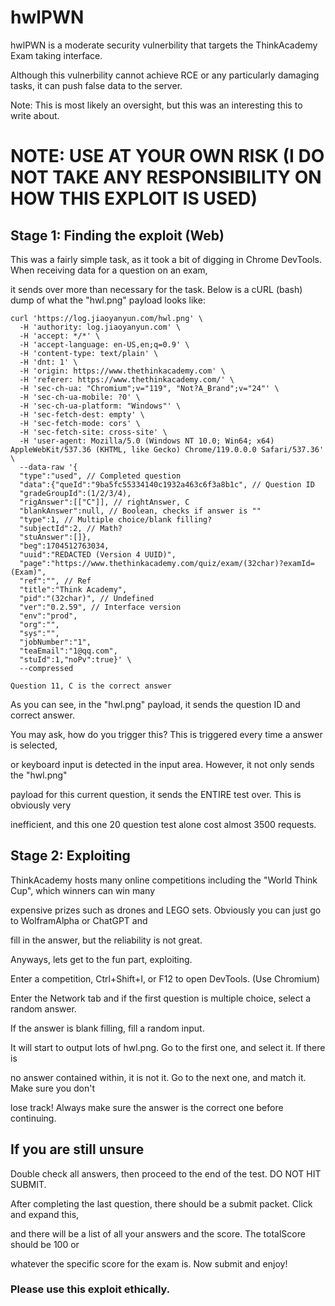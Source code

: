 # hwlPWN

hwlPWN is a moderate security vulnerbility that targets the ThinkAcademy Exam taking interface.

Although this vulnerbility cannot achieve RCE or any particularly damaging tasks, it can push false data to the server.

Note: This is most likely an oversight, but this was an interesting this to write about.

# NOTE: USE AT YOUR OWN RISK (I DO NOT TAKE ANY RESPONSIBILITY ON HOW THIS EXPLOIT IS USED)

## Stage 1: Finding the exploit (Web)

This was a fairly simple task, as it took a bit of digging in Chrome DevTools. When receiving data for a question on an exam,

it sends over more than necessary for the task. Below is a cURL (bash) dump of what the "hwl.png" payload looks like:

~~~
curl 'https://log.jiaoyanyun.com/hwl.png' \
  -H 'authority: log.jiaoyanyun.com' \
  -H 'accept: */*' \
  -H 'accept-language: en-US,en;q=0.9' \
  -H 'content-type: text/plain' \
  -H 'dnt: 1' \
  -H 'origin: https://www.thethinkacademy.com' \
  -H 'referer: https://www.thethinkacademy.com/' \
  -H 'sec-ch-ua: "Chromium";v="119", "Not?A_Brand";v="24"' \
  -H 'sec-ch-ua-mobile: ?0' \
  -H 'sec-ch-ua-platform: "Windows"' \
  -H 'sec-fetch-dest: empty' \
  -H 'sec-fetch-mode: cors' \
  -H 'sec-fetch-site: cross-site' \
  -H 'user-agent: Mozilla/5.0 (Windows NT 10.0; Win64; x64) AppleWebKit/537.36 (KHTML, like Gecko) Chrome/119.0.0.0 Safari/537.36' \
  --data-raw '{
  "type":"used", // Completed question
  "data":{"queId":"9ba5fc55334140c1932a463c6f3a8b1c", // Question ID
  "gradeGroupId":(1/2/3/4),
  "rigAnswer":[["C"]], // rightAnswer, C
  "blankAnswer":null, // Boolean, checks if answer is ""
  "type":1, // Multiple choice/blank filling?
  "subjectId":2, // Math?
  "stuAnswer":[]},
  "beg":1704512763034,
  "uuid":"REDACTED (Version 4 UUID)",
  "page":"https://www.thethinkacademy.com/quiz/exam/(32char)?examId=(Exam)",
  "ref":"", // Ref
  "title":"Think Academy",
  "pid":"(32char)", // Undefined
  "ver":"0.2.59", // Interface version
  "env":"prod",
  "org":"",
  "sys":"",
  "jobNumber":"1",
  "teaEmail":"1@qq.com",
  "stuId":1,"noPv":true}' \
  --compressed
  
Question 11, C is the correct answer
~~~

As you can see, in the "hwl.png" payload, it sends the question ID and correct answer.

You may ask, how do you trigger this? This is triggered every time a answer is selected,

or keyboard input is detected in the input area. However, it not only sends the "hwl.png"

payload for this current question, it sends the ENTIRE test over. This is obviously very

inefficient, and this one 20 question test alone cost almost 3500 requests.

## Stage 2: Exploiting

ThinkAcademy hosts many online competitions including the "World Think Cup", which winners can win many

expensive prizes such as drones and LEGO sets. Obviously you can just go to WolframAlpha or ChatGPT and

fill in the answer, but the reliability is not great.

Anyways, lets get to the fun part, exploiting.

Enter a competition, Ctrl+Shift+I, or F12 to open DevTools. (Use Chromium)

Enter the Network tab and if the first question is multiple choice, select a random answer.

If the answer is blank filling, fill a random input.

It will start to output lots of hwl.png. Go to the first one, and select it. If there is

no answer contained within, it is not it. Go to the next one, and match it. Make sure you don't

lose track! Always make sure the answer is the correct one before continuing. 

## If you are still unsure

Double check all answers, then proceed to the end of the test. DO NOT HIT SUBMIT.

After completing the last question, there should be a submit packet. Click and expand this,

and there will be a list of all your answers and the score. The totalScore should be 100 or 

whatever the specific score for the exam is. Now submit and enjoy!

### Please use this exploit ethically.
